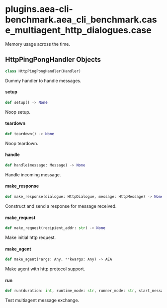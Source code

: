 <a id="plugins.aea-cli-benchmark.aea_cli_benchmark.case_multiagent_http_dialogues.case"></a>

# plugins.aea-cli-benchmark.aea`_`cli`_`benchmark.case`_`multiagent`_`http`_`dialogues.case

Memory usage across the time.

<a id="plugins.aea-cli-benchmark.aea_cli_benchmark.case_multiagent_http_dialogues.case.HttpPingPongHandler"></a>

## HttpPingPongHandler Objects

```python
class HttpPingPongHandler(Handler)
```

Dummy handler to handle messages.

<a id="plugins.aea-cli-benchmark.aea_cli_benchmark.case_multiagent_http_dialogues.case.HttpPingPongHandler.setup"></a>

#### setup

```python
def setup() -> None
```

Noop setup.

<a id="plugins.aea-cli-benchmark.aea_cli_benchmark.case_multiagent_http_dialogues.case.HttpPingPongHandler.teardown"></a>

#### teardown

```python
def teardown() -> None
```

Noop teardown.

<a id="plugins.aea-cli-benchmark.aea_cli_benchmark.case_multiagent_http_dialogues.case.HttpPingPongHandler.handle"></a>

#### handle

```python
def handle(message: Message) -> None
```

Handle incoming message.

<a id="plugins.aea-cli-benchmark.aea_cli_benchmark.case_multiagent_http_dialogues.case.HttpPingPongHandler.make_response"></a>

#### make`_`response

```python
def make_response(dialogue: HttpDialogue, message: HttpMessage) -> None
```

Construct and send a response for message received.

<a id="plugins.aea-cli-benchmark.aea_cli_benchmark.case_multiagent_http_dialogues.case.HttpPingPongHandler.make_request"></a>

#### make`_`request

```python
def make_request(recipient_addr: str) -> None
```

Make initial http request.

<a id="plugins.aea-cli-benchmark.aea_cli_benchmark.case_multiagent_http_dialogues.case.make_agent"></a>

#### make`_`agent

```python
def make_agent(*args: Any, **kwargs: Any) -> AEA
```

Make agent with http protocol support.

<a id="plugins.aea-cli-benchmark.aea_cli_benchmark.case_multiagent_http_dialogues.case.run"></a>

#### run

```python
def run(duration: int, runtime_mode: str, runner_mode: str, start_messages: int, num_of_agents: int) -> List[Tuple[str, Union[int, float]]]
```

Test multiagent message exchange.


